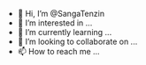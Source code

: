 - 👋 Hi, I’m @SangaTenzin
- 👀 I’m interested in ...
- 🌱 I’m currently learning ...
- 💞️ I’m looking to collaborate on ...
- 📫 How to reach me ...

<!---
SangaTenzin/SangaTenzin is a ✨ special ✨ repository because its `README.md` (this file) appears on your GitHub profile.
You can click the Preview link to take a look at your changes.
--->
